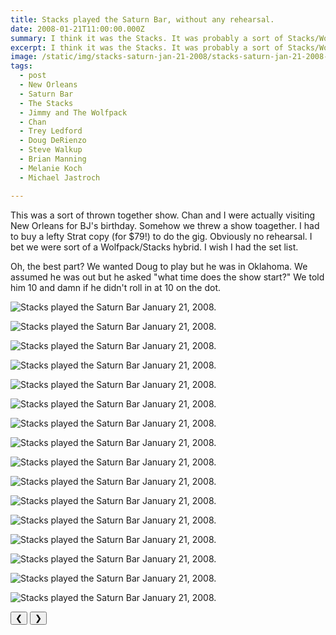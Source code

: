 ```yaml
---
title: Stacks played the Saturn Bar, without any rehearsal.
date: 2008-01-21T11:00:00.000Z
summary: I think it was the Stacks. It was probably a sort of Stacks/Wolfpack hybrid.
excerpt: I think it was the Stacks. It was probably a sort of Stacks/Wolfpack hybrid.
image: /static/img/stacks-saturn-jan-21-2008/stacks-saturn-jan-21-2008-chandelicious.jpg
tags:
  - post 
  - New Orleans
  - Saturn Bar
  - The Stacks
  - Jimmy and The Wolfpack
  - Chan
  - Trey Ledford
  - Doug DeRienzo
  - Steve Walkup
  - Brian Manning
  - Melanie Koch
  - Michael Jastroch

---
```


This was a sort of thrown together show. Chan and I were actually visiting New Orleans for BJ's birthday. Somehow we threw a show toagether. I had to buy a lefty Strat copy (for $79!) to do the gig. Obviously no rehearsal. I bet we were sort of a Wolfpack/Stacks hybrid. I wish I had the set list.

Oh, the best part? We wanted Doug to play but he was in Oklahoma. We assumed he was out but he asked "what time does the show start?" We told him 10 and damn if he didn't roll in at 10 on the dot.

<div id="viewport">

![Stacks played the Saturn Bar January 21, 2008.](/static/img/stacks-saturn-jan-21-2008/stacks-saturn-jan-21-2008-after-many-miles.jpg "MStacks played the Saturn Bar January 21, 2008.")

![Stacks played the Saturn Bar January 21, 2008.](/static/img/stacks-saturn-jan-21-2008/stacks-saturn-jan-21-2008-chandelicious.jpg "Stacks played the Saturn Bar January 21, 2008.")

![Stacks played the Saturn Bar January 21, 2008.](/static/img/stacks-saturn-jan-21-2008/stacks-saturn-jan-21-2008-dave.jpg "Stacks played the Saturn Bar January 21, 2008.")

![Stacks played the Saturn Bar January 21, 2008.](/static/img/stacks-saturn-jan-21-2008/stacks-saturn-jan-21-2008-ernie.jpg "Stacks played the Saturn Bar January 21, 2008.")

![Stacks played the Saturn Bar January 21, 2008.](/static/img/stacks-saturn-jan-21-2008/stacks-saturn-jan-21-2008-featuring-bj.jpg "MStacks played the Saturn Bar January 21, 2008.")

![Stacks played the Saturn Bar January 21, 2008.](/static/img/stacks-saturn-jan-21-2008/stacks-saturn-jan-21-2008-ferry-to-algiers.jpg "Stacks played the Saturn Bar January 21, 2008.")

![Stacks played the Saturn Bar January 21, 2008.](/static/img/stacks-saturn-jan-21-2008/stacks-saturn-jan-21-2008-girl-and-ernie.jpg "Stacks played the Saturn Bar January 21, 2008.")

![Stacks played the Saturn Bar January 21, 2008.](/static/img/stacks-saturn-jan-21-2008/stacks-saturn-jan-21-2008-guest-starring.jpg "Stacks played the Saturn Bar January 21, 2008.")

![Stacks played the Saturn Bar January 21, 2008.](/static/img/stacks-saturn-jan-21-2008/stacks-saturn-jan-21-2008-hahah.jpg "MStacks played the Saturn Bar January 21, 2008.")

![Stacks played the Saturn Bar January 21, 2008.](/static/img/stacks-saturn-jan-21-2008/stacks-saturn-jan-21-2008-hmmmm.jpg "Stacks played the Saturn Bar January 21, 2008.")

![Stacks played the Saturn Bar January 21, 2008.](/static/img/stacks-saturn-jan-21-2008/stacks-saturn-jan-21-2008-in-the-key-of-A.jpg "Stacks played the Saturn Bar January 21, 2008.")

![Stacks played the Saturn Bar January 21, 2008.](/static/img/stacks-saturn-jan-21-2008/stacks-saturn-jan-21-2008-melanie-takes-the-stage.jpg "Stacks played the Saturn Bar January 21, 2008.")

![Stacks played the Saturn Bar January 21, 2008.](/static/img/stacks-saturn-jan-21-2008/stacks-saturn-jan-21-2008-michael-jastroch.jpg "MStacks played the Saturn Bar January 21, 2008.")

![Stacks played the Saturn Bar January 21, 2008.](/static/img/stacks-saturn-jan-21-2008/stacks-saturn-jan-21-2008-saturn-bar.jpg "Stacks played the Saturn Bar January 21, 2008.")

![Stacks played the Saturn Bar January 21, 2008.](/static/img/stacks-saturn-jan-21-2008/stacks-saturn-jan-21-2008-two-legends.jpg "Stacks played the Saturn Bar January 21, 2008.")

![Stacks played the Saturn Bar January 21, 2008.](/static/img/stacks-saturn-jan-21-2008/stacks-cool-drum-head-jul-8-what-a-change-in-the-saturn.jpg "Stacks played the Saturn Bar January 21, 2008.")

</div>
<div class="flex row-reverse space-between">
  <div id="caption"></div>
  <div class="prevnext-container">
    <button id="buttonPrevious">&#10094;</button>
    <button id="buttonNext">&#10095;</button>
  </div>
</div>

